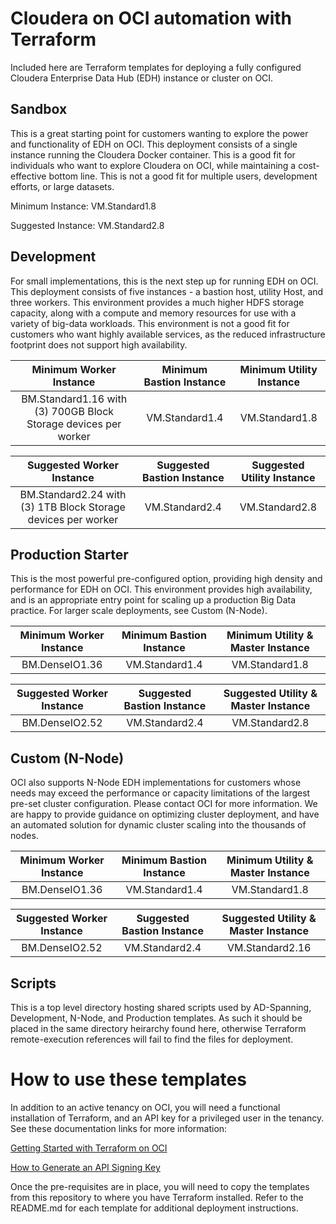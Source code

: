# Cloudera on OCI automation with Terraform
Included here are Terraform templates for deploying a fully configured Cloudera Enterprise Data Hub (EDH) instance or cluster on OCI. 

## Sandbox

This is a great starting point for customers wanting to explore the power and functionality of EDH on OCI.  This deployment consists of a single instance running the Cloudera Docker container.  This is a good fit for individuals who want to explore Cloudera on OCI, while maintaining a cost-effective bottom line.  This is not a good fit for multiple users, development efforts, or large datasets.

Minimum Instance: VM.Standard1.8

Suggested Instance: VM.Standard2.8

## Development
For small implementations, this is the next step up for running EDH on OCI.  This deployment consists of five instances - a bastion host, utility Host, and three workers.  This environment provides a much higher HDFS storage capacity, along with a compute and memory resources for use with a variety of big-data workloads.   This environment is not a good fit for customers who want highly available services, as the reduced infrastructure footprint does not support high availability.

| Minimum Worker Instance | Minimum Bastion Instance | Minimum Utility Instance | 
| :---------------------: |  :---------------------: |  :---------------------: |
| BM.Standard1.16 with (3) 700GB Block Storage devices per worker | VM.Standard1.4 | VM.Standard1.8  |                   


| Suggested Worker Instance | Suggested Bastion Instance | Suggested Utility Instance | 
| :---------------------: |  :---------------------: |  :---------------------: |
| BM.Standard2.24 with (3) 1TB Block Storage devices per worker | VM.Standard2.4 | VM.Standard2.8 |

## Production Starter
This is the most powerful pre-configured option, providing high density and performance for EDH on OCI. This environment provides high availability, and is an appropriate entry point for scaling up a production Big Data practice. For larger scale deployments, see Custom (N-Node).

| Minimum Worker Instance | Minimum Bastion Instance | Minimum Utility & Master Instance | 
| :---------------------: |  :---------------------: |  :---------------------: |
| BM.DenseIO1.36 | VM.Standard1.4 | VM.Standard1.8 |                                

| Suggested Worker Instance | Suggested Bastion Instance | Suggested Utility & Master Instance | 
| :---------------------: |  :---------------------: |  :---------------------: |
| BM.DenseIO2.52 | VM.Standard2.4 | VM.Standard2.8 |                                   

## Custom (N-Node)
OCI also supports N-Node EDH implementations for customers whose needs may exceed the performance or capacity limitations of the largest pre-set cluster configuration.   Please contact OCI for more information.  We are happy to provide guidance on optimizing cluster deployment, and have an automated solution for dynamic cluster scaling into the thousands of nodes.

| Minimum Worker Instance | Minimum Bastion Instance | Minimum Utility & Master Instance |
| :---------------------: |  :---------------------: |  :---------------------: |
| BM.DenseIO1.36 | VM.Standard1.4 | VM.Standard1.8 |    

| Suggested Worker Instance | Suggested Bastion Instance | Suggested Utility & Master Instance |
| :---------------------: |  :---------------------: |  :---------------------: |
| BM.DenseIO2.52 | VM.Standard2.4 | VM.Standard2.16 |  

## Scripts

This is a top level directory hosting shared scripts used by AD-Spanning, Development, N-Node, and Production templates.   As such it should be placed in the same directory heirarchy found here, otherwise Terraform remote-execution references will fail to find the files for deployment.

# How to use these templates
In addition to an active tenancy on OCI, you will need a functional installation of Terraform, and an API key for a privileged user in the tenancy.  See these documentation links for more information:

[Getting Started with Terraform on OCI](https://docs.cloud.oracle.com/iaas/Content/API/SDKDocs/terraformgetstarted.htm)

[How to Generate an API Signing Key](https://docs.cloud.oracle.com/iaas/Content/API/Concepts/apisigningkey.htm#How)

Once the pre-requisites are in place, you will need to copy the templates from this repository to where you have Terraform installed.  Refer to the README.md for each template for additional deployment instructions.


